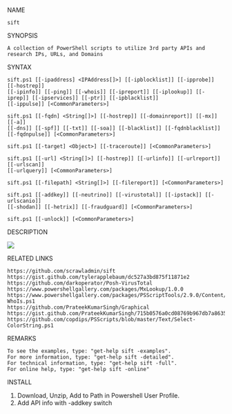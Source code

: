 NAME
    
    sift

SYNOPSIS
    
    A collection of PowerShell scripts to utilize 3rd party APIs and research IPs, URLs, and Domains


SYNTAX
    

    sift.ps1 [[-ipaddress] <IPAddress[]>] [[-ipblocklist]] [[-ipprobe]] [[-hostrep]]
    [[-ipinfo]] [[-ping]] [[-whois]] [[-ipreport]] [[-iplookup]] [[-iprep]] [[-ipservices]] [[-ptr]] [[-ipblacklist]]
    [[-ippulse]] [<CommonParameters>]

    sift.ps1 [[-fqdn] <String[]>] [[-hostrep]] [[-domainreport]] [[-mx]] [[-a]]
    [[-dns]] [[-spf]] [[-txt]] [[-soa]] [[-blacklist]] [[-fqdnblacklist]] [[-fqdnpulse]] [<CommonParameters>]

    sift.ps1 [[-target] <Object>] [[-traceroute]] [<CommonParameters>]

    sift.ps1 [[-url] <String[]>] [[-hostrep]] [[-urlinfo]] [[-urlreport]] [[-urlscan]]
    [[-urlquery]] [<CommonParameters>]

    sift.ps1 [[-filepath] <String[]>] [[-filereport]] [<CommonParameters>]

    sift.ps1 [[-addkey]] [[-neutrino]] [[-virustotal]] [[-ipstack]] [[-urlscanio]]
    [[-shodan]] [[-hetrix]] [[-fraudguard]] [<CommonParameters>]

    sift.ps1 [[-unlock]] [<CommonParameters>]


DESCRIPTION

![](https://github.com/scrawladmin/sift/blob/main/sift.gif)

RELATED LINKS
    
    https://github.com/scrawladmin/sift
    https://gist.github.com/tylerapplebaum/dc527a3bd875f11871e2
    https://github.com/darkoperator/Posh-VirusTotal
    https://www.powershellgallery.com/packages/MxLookup/1.0.0
    https://www.powershellgallery.com/packages/PSScriptTools/2.9.0/Content/functions%5CGet-WhoIs.ps1
    https://github.com/PrateekKumarSingh/Graphical
    https://gist.github.com/PrateekKumarSingh/715b0576a0cd08769b967db7a86355ff
    https://github.com/copdips/PSScripts/blob/master/Text/Select-ColorString.ps1


REMARKS
    
    To see the examples, type: "get-help sift -examples".
    For more information, type: "get-help sift -detailed".
    For technical information, type: "get-help sift -full".
    For online help, type: "get-help sift -online"
    
   
   
INSTALL   

   1. Download, Unzip, Add to Path in Powershell User Profile.
   2. Add API info with -addkey switch




